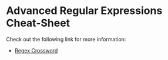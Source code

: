 # Advanced Regular Expressions Cheat-Sheet

Check out the following link for more information:
- [Regex Crossword](https://regexcrossword.com/)